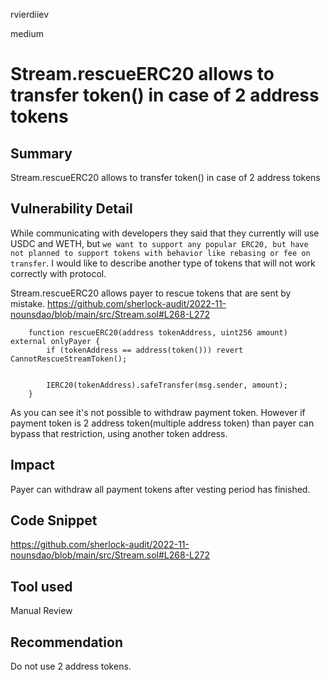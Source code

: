 rvierdiiev

medium

# Stream.rescueERC20 allows to transfer token() in case of 2 address tokens

## Summary
Stream.rescueERC20 allows to transfer token() in case of 2 address tokens
## Vulnerability Detail
While communicating with developers they said that they currently will use USDC and WETH, but `we want to support any popular ERC20, but have not planned to support tokens with behavior like rebasing or fee on transfer`. I would like to describe another type of tokens that will not work correctly with protocol.

Stream.rescueERC20 allows payer to rescue tokens that are sent by mistake.
https://github.com/sherlock-audit/2022-11-nounsdao/blob/main/src/Stream.sol#L268-L272
``` solidity
    function rescueERC20(address tokenAddress, uint256 amount) external onlyPayer {
        if (tokenAddress == address(token())) revert CannotRescueStreamToken();


        IERC20(tokenAddress).safeTransfer(msg.sender, amount);
    }
```
As you can see it's not possible to withdraw payment token.
However if payment token is 2 address token(multiple address token) than payer can bypass that restriction, using another token address.
## Impact
Payer can withdraw all payment tokens after vesting period has finished.
## Code Snippet
https://github.com/sherlock-audit/2022-11-nounsdao/blob/main/src/Stream.sol#L268-L272
## Tool used

Manual Review

## Recommendation
Do not use 2 address tokens.